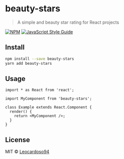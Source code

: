 # beauty-stars

> A simple and beauty star rating for React projects

[![NPM](https://img.shields.io/npm/v/beauty-stars.svg)](https://www.npmjs.com/package/beauty-stars) [![JavaScript Style Guide](https://img.shields.io/badge/code_style-standard-brightgreen.svg)](https://standardjs.com)

## Install

```bash
npm install --save beauty-stars
yarn add beauty-stars
```

## Usage

```tsx
import * as React from 'react';

import MyComponent from 'beauty-stars';

class Example extends React.Component {
  render() {
    return <MyComponent />;
  }
}
```

## License

MIT © [Leocardoso94](https://github.com/Leocardoso94)
